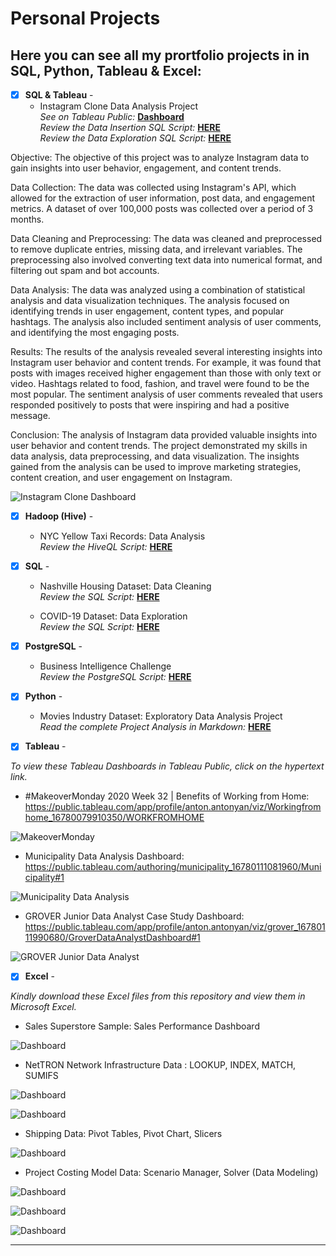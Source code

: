 # Personal Projects
## Here you can see all my prortfolio projects in  in SQL, Python, Tableau & Excel: <br />




- [x] **SQL & Tableau** - 
  - Instagram Clone Data Analysis Project<br />
*See on Tableau Public:* **[Dashboard](https://public.tableau.com/app/profile/anton.antonyan/viz/InstagramCloneDataAnalysisDashboard_16780068797020/InstagramCloneDataAnalysisDashboard)**<br />
*Review the Data Insertion SQL Script:* **[HERE](https://github.com/Tonyboy4real/DA_projects/blob/main/Instagram%20Clone%20SQL%20-%20Database%20%26%20Inserting%20Data.sql)**<br />
*Review the Data Exploration SQL Script:* **[HERE](https://github.com/Tonyboy4real/DA_projects/blob/main/Instagram%20Clone%20SQL%20-%20Exploratory%20Data%20Analysis.sql)**<br />

Objective:
The objective of this project was to analyze Instagram data to gain insights into user behavior, engagement, and content trends.

Data Collection:
The data was collected using Instagram's API, which allowed for the extraction of user information, post data, and engagement metrics. A dataset of over 100,000 posts was collected over a period of 3 months.

Data Cleaning and Preprocessing:
The data was cleaned and preprocessed to remove duplicate entries, missing data, and irrelevant variables. The preprocessing also involved converting text data into numerical format, and filtering out spam and bot accounts.

Data Analysis:
The data was analyzed using a combination of statistical analysis and data visualization techniques. The analysis focused on identifying trends in user engagement, content types, and popular hashtags. The analysis also included sentiment analysis of user comments, and identifying the most engaging posts.

Results:
The results of the analysis revealed several interesting insights into Instagram user behavior and content trends. For example, it was found that posts with images received higher engagement than those with only text or video. Hashtags related to food, fashion, and travel were found to be the most popular. The sentiment analysis of user comments revealed that users responded positively to posts that were inspiring and had a positive message.

Conclusion:
The analysis of Instagram data provided valuable insights into user behavior and content trends. The project demonstrated my skills in data analysis, data preprocessing, and data visualization. The insights gained from the analysis can be used to improve marketing strategies, content creation, and user engagement on Instagram.

![Instagram Clone Dashboard](visuals/InstagramCloneDashboard.png)



- [x] **Hadoop (Hive)** - 
  - NYC Yellow Taxi Records: Data Analysis <br />
*Review the HiveQL Script:* **[HERE](https://github.com/Tonyboy4real/DA_projects/blob/main/Hadoop(Hive)%20-%20NYC%20Yellow%20Taxi%20Case%20Study.txt)**<br />



- [x] **SQL** - 
  - Nashville Housing Dataset: Data Cleaning <br />
*Review the SQL Script:* **[HERE](https://github.com/Tonyboy4real/DA_projects/blob/main/SQL%20-%20Data%20Cleaning.sql)**<br />

  - COVID-19 Dataset: Data Exploration  <br />
*Review the SQL Script:* **[HERE](https://github.com/Tonyboy4real/DA_projects/blob/main/SQL%20-%20Data%20Exploration.sql)**<br />



- [x] **PostgreSQL** - 
  - Business Intelligence Challenge <br />
*Review the PostgreSQL Script:* **[HERE](https://github.com/Tonyboy4real/DA_projects/blob/main/PostgreSQL-BI-CHALLENGE)**<br />




- [x] **Python** - 
  - Movies Industry Dataset: Exploratory Data Analysis Project <br />
*Read the complete Project Analysis in Markdown:* **[HERE](https://github.com/Tonyboy4real/DA_projects/blob/main/Python%20-%20Movie%20Industry%20EDA%20Project.ipynb)**<br />



- [x] **Tableau** - 

*To view these Tableau Dashboards in Tableau Public, click on the hypertext link.*

- #MakeoverMonday 2020 Week 32 | Benefits of Working from Home: https://public.tableau.com/app/profile/anton.antonyan/viz/Workingfromhome_16780079910350/WORKFROMHOME

![MakeoverMonday](visuals/WorkFromHome.png)  

- Municipality Data Analysis Dashboard: https://public.tableau.com/authoring/municipality_16780111081960/Municipality#1

![Municipality Data Analysis](visuals/MunicipalityDataAnalysisDashboard.png)  

- GROVER Junior Data Analyst Case Study Dashboard: https://public.tableau.com/app/profile/anton.antonyan/viz/grover_16780111990680/GroverDataAnalystDashboard#1

![GROVER Junior Data Analyst](visuals/GroverDataAnalystDashboard.png)  




- [x] **Excel** - 

*Kindly download these Excel files from this repository and view them in Microsoft Excel.*


- Sales Superstore Sample: Sales Performance Dashboard <br />

![Dashboard](visuals/excel/Dashboards.png)


- NetTRON Network Infrastructure Data : LOOKUP, INDEX, MATCH, SUMIFS <br />

![Dashboard](visuals/excel/INDEX.png)

![Dashboard](visuals/excel/LOOKUP.png)


- Shipping Data: Pivot Tables, Pivot Chart, Slicers <br />

![Dashboard](visuals/excel/PivotReports.png)


- Project Costing Model Data: Scenario Manager, Solver (Data Modeling)

![Dashboard](visuals/excel/DataModeling.png)

![Dashboard](visuals/excel/Solver.png)

![Dashboard](visuals/excel/ScenarioManager.png)

--------------------------------------------------------------------------------------------------------------------------------------------------------------------------------
